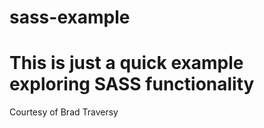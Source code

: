 # sass-example


# This is just a quick example exploring SASS functionality

Courtesy of Brad Traversy
